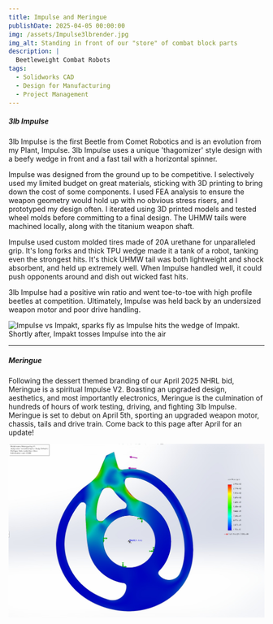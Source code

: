 ```yaml
---
title: Impulse and Meringue
publishDate: 2025-04-05 00:00:00
img: /assets/Impulse3lbrender.jpg
img_alt: Standing in front of our "store" of combat block parts
description: |
  Beetleweight Combat Robots
tags:
  - Solidworks CAD
  - Design for Manufacturing
  - Project Management
---
```


##### 3lb Impulse

3lb Impulse is the first Beetle from Comet Robotics and is an evolution from my Plant, Impulse. 3lb Impulse uses a unique 'thagomizer' style design with a beefy wedge in front and a fast tail with a horizontal spinner. 

Impulse was designed from the ground up to be competitive. I selectively used my limited budget on great materials, sticking with 3D printing to bring down the cost of some components. I used FEA analysis to ensure the weapon geometry would hold up with no obvious stress risers, and I prototyped my design often. I iterated using 3D printed models and tested wheel molds before committing to a final design. The UHMW tails were machined locally, along with the titanium weapon shaft.

Impulse used custom molded tires made of 20A urethane for unparalleled grip. It's long forks and thick TPU wedge made it a tank of a robot, tanking even the strongest hits. It's thick UHMW tail was both lightweight and shock absorbent, and held up extremely well. When Impulse handled well, it could push opponents around and dish out wicked fast hits. 

3lb Impulse had a positive win ratio and went toe-to-toe with high profile beetles at competition. Ultimately, Impulse was held back by an undersized weapon motor and poor drive handling.

![Impulse vs Impakt, sparks fly as Impulse hits the wedge of Impakt. Shortly after, Impakt tosses Impulse into the air](impulse.webp)

---

##### Meringue

Following the dessert themed branding of our April 2025 NHRL bid, Meringue is a spiritual Impulse V2. Boasting an upgraded design, aesthetics, and most importantly electronics, Meringue is the culmination of hundreds of hours of work testing, driving, and fighting 3lb Impulse. Meringue is set to debut on April 5th, sporting an upgraded weapon motor, chassis, tails and drive train. Come back to this page after April for an update!


![Meringue's weapon in FEA analysis, visualizing how a force on the weapon's tooth creates stress points in the geometry](MeringueFEA.jpg)
